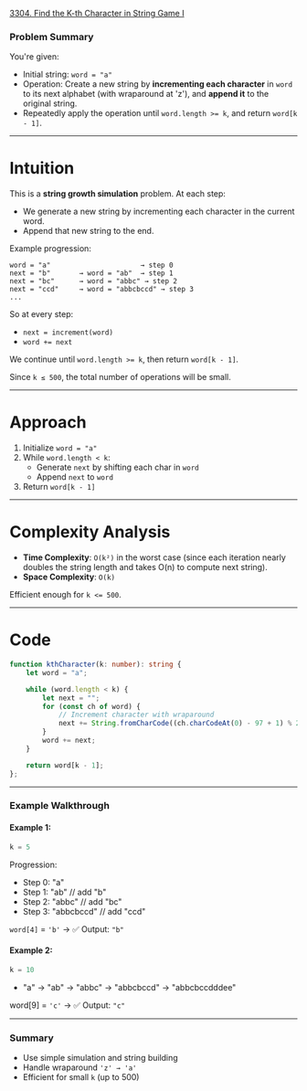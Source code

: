 [3304. Find the K-th Character in String Game I](https://leetcode.com/problems/find-the-k-th-character-in-string-game-i/)

### Problem Summary

You're given:

* Initial string: `word = "a"`
* Operation: Create a new string by **incrementing each character** in `word` to its next alphabet (with wraparound at 'z'), and **append it** to the original string.
* Repeatedly apply the operation until `word.length >= k`, and return `word[k - 1]`.

---

# Intuition

This is a **string growth simulation** problem. At each step:

* We generate a new string by incrementing each character in the current word.
* Append that new string to the end.

Example progression:

```
word = "a"                      → step 0  
next = "b"       → word = "ab"  → step 1  
next = "bc"      → word = "abbc" → step 2  
next = "ccd"     → word = "abbcbccd" → step 3  
...
```

So at every step:
* `next = increment(word)`
* `word += next`

We continue until `word.length >= k`, then return `word[k - 1]`.

Since `k ≤ 500`, the total number of operations will be small.

---

# Approach

1. Initialize `word = "a"`
2. While `word.length < k`:
   * Generate `next` by shifting each char in `word`
   * Append `next` to `word`
3. Return `word[k - 1]`

---

# Complexity Analysis

* **Time Complexity**: `O(k²)` in the worst case (since each iteration nearly doubles the string length and takes O(n) to compute next string).
* **Space Complexity**: `O(k)`

Efficient enough for `k <= 500`.

---

# Code

```ts
function kthCharacter(k: number): string {
    let word = "a";

    while (word.length < k) {
        let next = "";
        for (const ch of word) {
            // Increment character with wraparound
            next += String.fromCharCode((ch.charCodeAt(0) - 97 + 1) % 26 + 97);
        }
        word += next;
    }

    return word[k - 1];
};

```

---

### **Example Walkthrough**

#### Example 1:

```ts
k = 5
```

Progression:

* Step 0: "a"
* Step 1: "ab"            // add "b"
* Step 2: "abbc"          // add "bc"
* Step 3: "abbcbccd"      // add "ccd"

`word[4]` = `'b'` → ✅ Output: `"b"`

#### Example 2:

```ts
k = 10
```

* "a" → "ab" → "abbc" → "abbcbccd" → "abbcbccdddee"

word\[9] = `'c'` → ✅ Output: `"c"`

---

### **Summary**

* Use simple simulation and string building
* Handle wraparound `'z' → 'a'`
* Efficient for small `k` (up to 500)